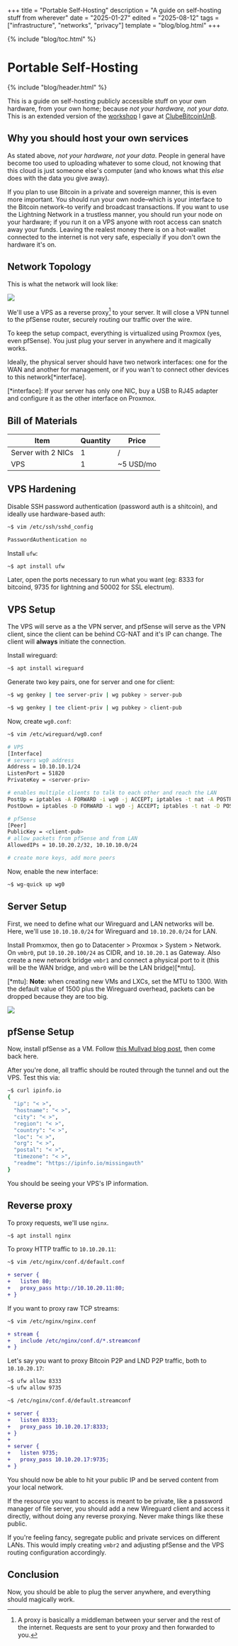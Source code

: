 +++
title = "Portable Self-Hosting"
description = "A guide on self-hosting stuff from wherever"
date = "2025-01-27"
edited = "2025-08-12"
tags = ["infrastructure", "networks", "privacy"]
template = "blog/blog.html"
+++

{% include "blog/toc.html" %}

# Portable Self-Hosting

{% include "blog/header.html" %}

This is a guide on self-hosting publicly accessible stuff on your own hardware, from your own home; because
_not your hardware, not your data_. This is an extended version of the
[workshop](https://x.com/ClubeBitcoinUnB/status/1882250321029980236) I gave at
[ClubeBitcoinUnB](https://x.com/ClubeBitcoinUnB).

## Why you should host your own services

As stated above, _not your hardware, not your data_. People in general have become too used
to uploading whatever to some cloud, not knowing that this cloud is just someone else's
computer (and who knows what this _else_ does with the data you give away).

If you plan to use Bitcoin in a private and sovereign manner, this is even more important.
You should run your own node–which is your interface to the Bitcoin network–to verify and
broadcast transactions. If you want to use the Lightning Network in a trustless manner,
you should run your node on your hardware; if you run it on a VPS anyone with root access
can snatch away your funds. Leaving the realest money there is on a hot-wallet connected
to the internet is not very safe, especially if you don't own the hardware it's on.

## Network Topology

This is what the network will look like:

![](topology.png)

We'll use a VPS as a reverse proxy[^proxy] to your server. It will close a VPN tunnel to the pfSense
router, securely routing our traffic over the wire.

[^proxy]:
    A proxy is basically a middleman between your server and the rest of the internet. Requests
    are sent to your proxy and then forwarded to you.

To keep the setup compact, everything is virtualized using Proxmox (yes, even pfSense). You just plug
your server in anywhere and it magically works.

Ideally, the physical server should have two network interfaces: one for the WAN and another for management,
or if you wan't to connect other devices to this network[*interface].

[*interface]:
    If your server has only one NIC, buy a USB to RJ45 adapter and configure it as the
    other interface on Proxmox.

## Bill of Materials

| Item | Quantity | Price |
| --- | --- | --- |
| Server with 2 NICs | 1 | / |
| VPS | 1 | ~5 USD/mo |

## VPS Hardening

Disable SSH password authentication (password auth is a shitcoin), and ideally use hardware-based auth:
```bash
~$ vim /etc/ssh/sshd_config

PasswordAuthentication no
```

Install `ufw`:
```bash
~$ apt install ufw
```
Later, open the ports necessary to run what you want (eg: 8333 for bitcoind,
9735 for lightning and 50002 for SSL electrum).

## VPS Setup

The VPS will serve as a the VPN server, and pfSense will serve as the VPN client, since the client
can be behind CG-NAT and it's IP can change. The client will **always** initiate the connection.

Install wireguard:
```bash
~$ apt install wireguard
```

Generate two key pairs, one for server and one for client:
```bash
~$ wg genkey | tee server-priv | wg pubkey > server-pub

~$ wg genkey | tee client-priv | wg pubkey > client-pub
```

Now, create `wg0.conf`:
```bash
~$ vim /etc/wireguard/wg0.conf

# VPS
[Interface]
# servers wg0 address
Address = 10.10.10.1/24
ListenPort = 51820
PrivateKey = <server-priv>

# enables multiple clients to talk to each other and reach the LAN
PostUp = iptables -A FORWARD -i wg0 -j ACCEPT; iptables -t nat -A POSTROUTING -o eth0 -j MASQUERADE
PostDown = iptables -D FORWARD -i wg0 -j ACCEPT; iptables -t nat -D POSTROUTING -o eth0 -j MASQUERADE

# pfSense
[Peer]
PublicKey = <client-pub>
# allow packets from pfSense and from LAN
AllowedIPs = 10.10.20.2/32, 10.10.10.0/24

# create more keys, add more peers
```

Now, enable the new interface:
```bash
~$ wg-quick up wg0
```

## Server Setup

First, we need to define what our Wireguard and LAN networks will be. Here, we'll use `10.10.10.0/24`
for Wireguard and `10.10.20.0/24` for LAN.

Install Promxmox, then go to Datacenter > Proxmox > System > Network.
On `vmbr0`, put `10.10.20.100/24` as CIDR, and `10.10.20.1` as Gateway.
Also create a new network bridge `vmbr1` and connect a physical port to it
(this will be the WAN bridge, and `vmbr0` will be the LAN bridge)[*mtu].

[*mtu]:
    **Note**: when creating new VMs and LXCs, set the MTU to 1300. With the default
    value of 1500 plus the Wireguard overhead, packets can be dropped because they are too big.

![](proxmox.png)

## pfSense Setup

Now, install pfSense as a VM. Follow
[this Mullvad blog post](https://mullvad.net/en/help/pfsense-with-wireguard),
then come back here.

After you're done, all traffic should be routed through the tunnel and out the VPS.
Test this via:
```bash
~$ curl ipinfo.io
{
  "ip": "< >",
  "hostname": "< >",
  "city": "< >",
  "region": "< >",
  "country": "< >",
  "loc": "< >",
  "org": "< >",
  "postal": "< >",
  "timezone": "< >",
  "readme": "https://ipinfo.io/missingauth"
}
```
You should be seeing your VPS's IP information.

## Reverse proxy

To proxy requests, we'll use `nginx`.

```bash
~$ apt install nginx
```

To proxy HTTP traffic to `10.10.20.11`:
```diff
~$ vim /etc/nginx/conf.d/default.conf

+ server {
+   listen 80;
+   proxy_pass http://10.10.20.11:80;
+ }
```

If you want to proxy raw TCP streams:
```diff
~$ vim /etc/nginx/nginx.conf

+ stream {
+   include /etc/nginx/conf.d/*.streamconf
+ }
```

Let's say you want to proxy Bitcoin P2P and LND P2P traffic,
both to `10.10.20.17`:

```diff
~$ ufw allow 8333
~$ ufw allow 9735

~$ /etc/nginx/conf.d/default.streamconf

+ server {
+   listen 8333;
+   proxy_pass 10.10.20.17:8333;
+ }
+
+ server {
+   listen 9735;
+   proxy_pass 10.10.20.17:9735;
+ }
```

You should now be able to hit your public IP and be served content from your local network.

If the resource you want to access is meant to be private, like a password
manager of file server, you should add a new Wireguard client and
access it directly, without doing any reverse proxying. Never make things like these public.

If you're feeling fancy, segregate public and private services on different
LANs. This would imply creating `vmbr2` and adjusting pfSense and the VPS
routing configuration accordingly.

## Conclusion

Now, you should be able to plug the server anywhere, and everything should magically work.
